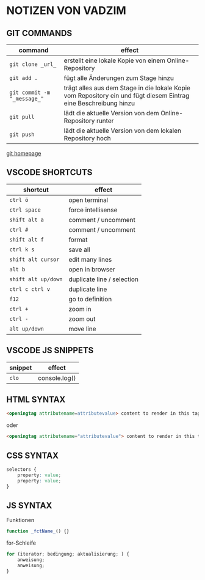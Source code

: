 # NOTIZEN VON VADZIM

## GIT COMMANDS

| command | effect |
| --- | --- |
| `git clone _url_` | erstellt eine lokale Kopie von einem Online-Repository |
| `git add .` | fügt alle Änderungen zum Stage hinzu |
| `git commit -m "_message_"` | trägt alles aus dem Stage in die lokale Kopie vom Repository ein und fügt diesem Eintrag eine Beschreibung hinzu |
| `git pull` | lädt die aktuelle Version von dem Online-Repository runter |
| `git push`  | lädt die aktuelle Version von dem lokalen Repository hoch |

[git homepage](https://git-scm.com)

## VSCODE SHORTCUTS

| shortcut | effect |
| --- | --- |
| `ctrl ö` | open terminal |
| `ctrl space` | force intellisense |
| `shift alt a` | comment / uncomment |
| `ctrl #` | comment / uncomment |
| `shift alt f` | format |
| `ctrl k s` | save all |
| `shift alt cursor` | edit many lines |
| `alt b` | open in browser |
| `shift alt up/down` | duplicate line / selection |
| `ctrl c ctrl v` | duplicate line |
| `f12` | go to definition |
| `ctrl +` | zoom in |
| `ctrl -` | zoom out |
| `alt up/down` | move line |

## VSCODE JS SNIPPETS

| snippet | effect |
| --- | --- |
| `clo` | console.log() |

## HTML SYNTAX

```html
<openingtag attributename=attributevalue> content to render in this tag </closingtag>
```

oder

```html
<openingtag attributename="attributevalue"> content to render in this tag </closingtag>
```

## CSS SYNTAX

```css
selectors {
    property: value;
    property: value;
}
```

## JS SYNTAX

Funktionen

```js
function _fctName_() {}
```

for-Schleife

```js
for (iterator; bedingung; aktualisierung; ) {
    anweisung;
    anweisung;
}
```

